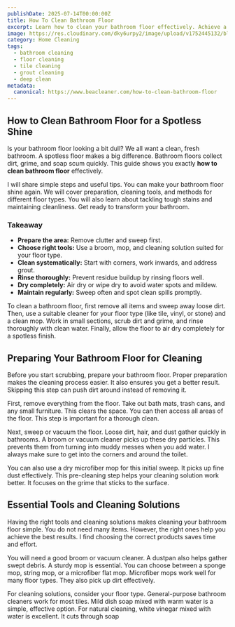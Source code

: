 ```yaml
---
publishDate: 2025-07-14T00:00:00Z
title: How To Clean Bathroom Floor
excerpt: Learn how to clean your bathroom floor effectively. Achieve a spotless shine with our detailed guide on methods, products, and maintenance tips.
image: https://res.cloudinary.com/dky6urpy2/image/upload/v1752445132/blog_image_1752445131_owjpxj.webp
category: Home Cleaning
tags:
  - bathroom cleaning
  - floor cleaning
  - tile cleaning
  - grout cleaning
  - deep clean
metadata:
  canonical: https://www.beacleaner.com/how-to-clean-bathroom-floor
---
```


## How to Clean Bathroom Floor for a Spotless Shine

Is your bathroom floor looking a bit dull? We all want a clean, fresh bathroom. A spotless floor makes a big difference. Bathroom floors collect dirt, grime, and soap scum quickly. This guide shows you exactly **how to clean bathroom floor** effectively.

I will share simple steps and useful tips. You can make your bathroom floor shine again. We will cover preparation, cleaning tools, and methods for different floor types. You will also learn about tackling tough stains and maintaining cleanliness. Get ready to transform your bathroom.

### Takeaway

*   **Prepare the area:** Remove clutter and sweep first.
*   **Choose right tools:** Use a broom, mop, and cleaning solution suited for your floor type.
*   **Clean systematically:** Start with corners, work inwards, and address grout.
*   **Rinse thoroughly:** Prevent residue buildup by rinsing floors well.
*   **Dry completely:** Air dry or wipe dry to avoid water spots and mildew.
*   **Maintain regularly:** Sweep often and spot clean spills promptly.

To clean a bathroom floor, first remove all items and sweep away loose dirt. Then, use a suitable cleaner for your floor type (like tile, vinyl, or stone) and a clean mop. Work in small sections, scrub dirt and grime, and rinse thoroughly with clean water. Finally, allow the floor to air dry completely for a spotless finish.

## Preparing Your Bathroom Floor for Cleaning

Before you start scrubbing, prepare your bathroom floor. Proper preparation makes the cleaning process easier. It also ensures you get a better result. Skipping this step can push dirt around instead of removing it.

First, remove everything from the floor. Take out bath mats, trash cans, and any small furniture. This clears the space. You can then access all areas of the floor. This step is important for a thorough clean.

Next, sweep or vacuum the floor. Loose dirt, hair, and dust gather quickly in bathrooms. A broom or vacuum cleaner picks up these dry particles. This prevents them from turning into muddy messes when you add water. I always make sure to get into the corners and around the toilet.

You can also use a dry microfiber mop for this initial sweep. It picks up fine dust effectively. This pre-cleaning step helps your cleaning solution work better. It focuses on the grime that sticks to the surface.

## Essential Tools and Cleaning Solutions

Having the right tools and cleaning solutions makes cleaning your bathroom floor simple. You do not need many items. However, the right ones help you achieve the best results. I find choosing the correct products saves time and effort.

You will need a good broom or vacuum cleaner. A dustpan also helps gather swept debris. A sturdy mop is essential. You can choose between a sponge mop, string mop, or a microfiber flat mop. Microfiber mops work well for many floor types. They also pick up dirt effectively.

For cleaning solutions, consider your floor type. General-purpose bathroom cleaners work for most tiles. Mild dish soap mixed with warm water is a simple, effective option. For natural cleaning, white vinegar mixed with water is excellent. It cuts through soap